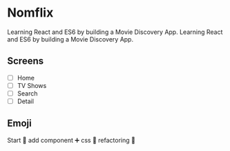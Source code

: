 # Nomflix

Learning React and ES6 by building a Movie Discovery App. Learning React and ES6 by building a Movie Discovery App.

## Screens

- [ ] Home
- [ ] TV Shows
- [ ] Search
- [ ] Detail

## Emoji

Start :rocket:
add component :heavy_plus_sign:
css :art:
refactoring :wrench:
